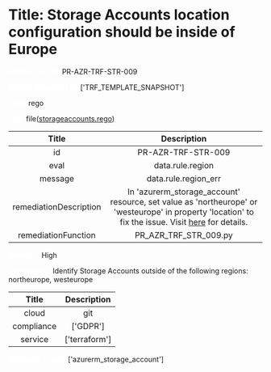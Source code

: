



# Title: Storage Accounts location configuration should be inside of Europe


***<font color="white">Master Test Id:</font>*** PR-AZR-TRF-STR-009

***<font color="white">Master Snapshot Id:</font>*** ['TRF_TEMPLATE_SNAPSHOT']

***<font color="white">type:</font>*** rego

***<font color="white">rule:</font>*** file([storageaccounts.rego])  
  
  
  
  

|Title|Description|
| :---: | :---: |
|id|PR-AZR-TRF-STR-009|
|eval|data.rule.region|
|message|data.rule.region_err|
|remediationDescription|In 'azurerm_storage_account' resource, set value as 'northeurope' or 'westeurope' in property 'location' to fix the issue. Visit <a href='https://registry.terraform.io/providers/hashicorp/azurerm/latest/docs/resources/storage_account#location' target='_blank'>here</a> for details.|
|remediationFunction|PR_AZR_TRF_STR_009.py|


***<font color="white">Severity:</font>*** High

***<font color="white">Description:</font>*** Identify Storage Accounts outside of the following regions: northeurope, westeurope  
  
  

|Title|Description|
| :---: | :---: |
|cloud|git|
|compliance|['GDPR']|
|service|['terraform']|


***<font color="white">Resource Types:</font>*** ['azurerm_storage_account']


[storageaccounts.rego]: https://github.com/prancer-io/prancer-compliance-test/tree/master/azure/terraform/storageaccounts.rego
